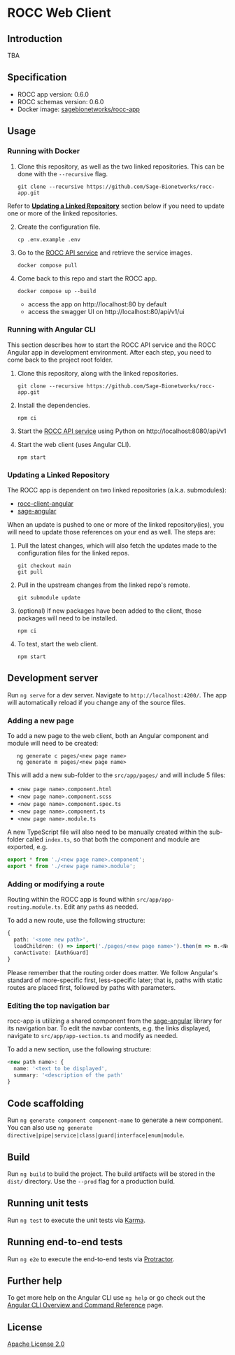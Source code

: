 # ROCC Web Client

## Introduction

TBA

## Specification

- ROCC app version: 0.6.0
- ROCC schemas version: 0.6.0
- Docker image: [sagebionetworks/rocc-app]

## Usage

### Running with Docker

1. Clone this repository, as well as the two linked repositories.  This can be
done with the `--recursive` flag.

       git clone --recursive https://github.com/Sage-Bionetworks/rocc-app.git

Refer to **[Updating a Linked Repository]** section below if you need to update one
or more of the linked repositories.

2. Create the configuration file.

       cp .env.example .env

3. Go to the [ROCC API service] and retrieve the service images.

       docker compose pull

4. Come back to this repo and start the ROCC app.

       docker compose up --build

   - access the app on http://localhost:80 by default
   - access the swagger UI on http://localhost:80/api/v1/ui

### Running with Angular CLI

This section describes how to start the ROCC API service and the ROCC Angular
app in development environment. After each step, you need to come back to the
project root folder.

1. Clone this repository, along with the linked repositories.

       git clone --recursive https://github.com/Sage-Bionetworks/rocc-app.git

2. Install the dependencies.

       npm ci

3. Start the [ROCC API service] using Python on http://localhost:8080/api/v1

4. Start the web client (uses Angular CLI).

       npm start

### Updating a Linked Repository

The ROCC app is dependent on two linked repositories (a.k.a. submodules):

* [rocc-client-angular]
* [sage-angular]

When an update is pushed to one or more of the linked repository(ies), you
will need to update those references on your end as well. The steps are:

1. Pull the latest changes, which will also fetch the updates made to the
configuration files for the linked repos.

       git checkout main
       git pull

2. Pull in the upstream changes from the linked repo's remote.

       git submodule update

3. (optional) If new packages have been added to the client, those packages
will need to be installed.

       npm ci

4. To test, start the web client.

       npm start

## Development server

Run `ng serve` for a dev server. Navigate to `http://localhost:4200/`. The app
will automatically reload if you change any of the source files.

### Adding a new page

To add a new page to the web client, both an Angular component and module will
need to be created:

       ng generate c pages/<new page name>
       ng generate m pages/<new page name>

This will add a new sub-folder to the `src/app/pages/` and will include 5 files:

* `<new page name>.component.html`
* `<new page name>.component.scss`
* `<new page name>.component.spec.ts`
* `<new page name>.component.ts`
* `<new page name>.module.ts`

A new TypeScript file will also need to be manually created within the sub-folder
called `index.ts`, so that both the component and module are exported, e.g.

```typescript
export * from './<new page name>.component';
export * from './<new page name>.module';
```

### Adding or modifying a route

Routing within the ROCC app is found within `src/app/app-routing.module.ts`. Edit
any `path`s as needed.

To add a new route, use the following structure:

```typescript
{
  path: '<some new path>',
  loadChildren: () => import('./pages/<new page name>').then(m => m.<NewPageName>),
  canActivate: [AuthGuard]
}
```

Please remember that the routing order does matter.  We follow Angular's standard
of more-specific first, less-specific later; that is, paths with static routes
are placed first, followed by paths with parameters.

### Editing the top navigation bar

rocc-app is utilizing a shared component from the [sage-angular] library for
its navigation bar. To edit the navbar contents, e.g. the links displayed, navigate
to `src/app/app-section.ts` and modify as needed.

To add a new section, use the following structure:

```typescript
<new path name>: {
  name: '<text to be displayed',
  summary: '<description of the path'
}
```


## Code scaffolding

Run `ng generate component component-name` to generate a new component. You can
also use `ng generate directive|pipe|service|class|guard|interface|enum|module`.

## Build

Run `ng build` to build the project. The build artifacts will be stored in the
`dist/` directory. Use the `--prod` flag for a production build.

## Running unit tests

Run `ng test` to execute the unit tests via [Karma](https://karma-runner.github.io).

## Running end-to-end tests

Run `ng e2e` to execute the end-to-end tests via [Protractor](http://www.protractortest.org/).

## Further help

To get more help on the Angular CLI use `ng help` or go check out the
[Angular CLI Overview and Command Reference](https://angular.io/cli) page.

## License

[Apache License 2.0]

<!-- Links -->

[Updating a Linked Repository]: #updating-a-linked-repository
[rocc-client-angular]: https://github.com/Sage-Bionetworks/rocc-client-angular
[sage-angular]: https://github.com/Sage-Bionetworks/sage-angular
[ROCC API service]: https://github.com/Sage-Bionetworks/rocc-service
[Apache License 2.0]: https://github.com/Sage-Bionetworks/rocc-app/blob/develop/LICENSE
[sagebionetworks/rocc-app]: https://hub.docker.com/repository/docker/sagebionetworks/rocc-app

